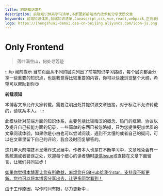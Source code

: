 ```yaml
---
title: 前端知识体系
description: 前端知识体系学习清单,不断更新前端热门技术和分享优质文章
keywords: 前端知识体系,前端知识清单,Javascript,css,vue,react,webpack,正则表达式,regexp,构建工具,building tool,前端调试技巧,debuger,nodejs,express,koa,nestjs,渲染模式,render mode,项目规范,project spectification,http协议,http protocol,nginx,反向代理,前端编译原理,compiler,optimize,前端性能优化,前端监控系统,设计模式,npm,yarn,pnpm,vite,低代码,lowercoding,微前端,node性能优化,node bff,沙箱,小程序,混合应用,webassembly
logo: https://ihengshuai-demo1.oss-cn-beijing.aliyuncs.com/icon-js.png
---
```


# Only Frontend

>落叶满空山，何处寻芳迹

:::tip 阅前提示
当前页面从不同的层次列出了前端知识学习路线，每个层次都会分享一些重要的知识点，也是我觉得比较重要的内容，你可以快速浏览整个大纲，希望可以帮助到你:smirk:

**转载须知**

本博客文章允许大家转载，需要注明出处并提供源文章链接，对于标注不允许转载的，请联系本人。
:::

此模块针对前端方面的知识体系，主要包括比较晦涩的概念、热门的框架、协议以及提升自己技能方面的记录，一些简单的东西已被忽略掉，只为您提供更加优质的文章阅读体验。如果你是小白也可以尝试阅读，遇到不太懂的或者自己的疑问，可以在文章里留下自己的评论，我会及时回复解答的。

这几年大前端技术呈爆炸式发展中，作者本人也是在不断学习中，文章难免会有一些疏漏或者错误之处，欢迎每个细心的读者随时[提供issue](https://github.com/ihengshuai/blog/issues)或直接在文章下面留言，让我们共同进步！

<u>如果你觉得本博客让您有所收益，麻烦您在[GitHub](https://github.com/ihengshuai/blog)给我个star，支持我不断更新。您也可以将本博客分享出去，让更多同学看到！</u>


由于工作原因，写作时间有限，尽力更新中...


<Reward />
<Gitalk />
